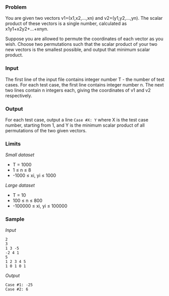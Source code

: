 ### Problem

You are given two vectors v1=(x1,x2,...,xn) and v2=(y1,y2,...,yn). The scalar
product of these vectors is a single number, calculated as x1y1+x2y2+...+xnyn.

Suppose you are allowed to permute the coordinates of each vector as you wish.
Choose two permutations such that the scalar product of your two new vectors is
the smallest possible, and output that minimum scalar product.

### Input

The first line of the input file contains integer number T - the number of test
cases. For each test case, the first line contains integer number n. The next
two lines contain n integers each, giving the coordinates of v1 and v2
respectively.

### Output

For each test case, output a line `Case #X: Y` where X is the test case number,
starting from 1, and Y is the minimum scalar product of all permutations of the
two given vectors.

### Limits

*Small dataset*

- T = 1000
- 1 ≤ n ≤ 8
- -1000 ≤ xi, yi ≤ 1000

*Large dataset*

- T = 10
- 100 ≤ n ≤ 800
- -100000 ≤ xi, yi ≤ 100000

### Sample

*Input*
        
```
2
3
1 3 -5
-2 4 1
5
1 2 3 4 5
1 0 1 0 1
```

*Output*

```
Case #1: -25
Case #2: 6
```
